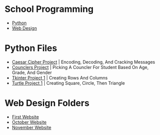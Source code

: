 <h1>School Programming</h1>
<ul>
  <li><a href="https://github.com/donvoo/school/tree/master/python" target="_blank">Python</a></li>
  <li><a href="https://github.com/donvoo/school/tree/master/web_design" target="_blank">Web Design</a></li>
</ul>

<h1>Python Files</h1>
<ul>
  <li><a href="https://github.com/donvoo/school/blob/master/python/Caesar_Cipher_Project.py" target="_blank">Caesar Cipher   Project</a> | Encoding, Decoding, And Cracking Messages</li>
  <li><a href="https://github.com/donvoo/school/blob/master/python/Counclers.py" target="_blank">Counclers Project</a> | Picking A Councler For Student Based On Age, Grade, And Gender</li>
  <li><a href="https://github.com/donvoo/school/blob/master/python/Tkinter_Project_01.py" target="_blank">Tkinter Project 1</a> | Creating Rows And Columns</li>
  <li><a href="https://github.com/donvoo/school/blob/master/python/Turtle_Project_01.py" target="_blank">Turtle Project 1</a> | Creating Square, Circle, Then Triangle</li>
</ul>

<h1>Web Design Folders</h1>
<ul>
  <li><a href="https://github.com/donvoo/school/tree/master/web_design/first_website" target="_blank">First Website</a></li>
  <li><a href="https://github.com/donvoo/school/tree/master/web_design/DonOct" target="_blank">October Website</a></li>
  <li><a href="https://github.com/donvoo/school/tree/master/web_design/DonNov" target="_blank">November Website</a></li>
</ul>
